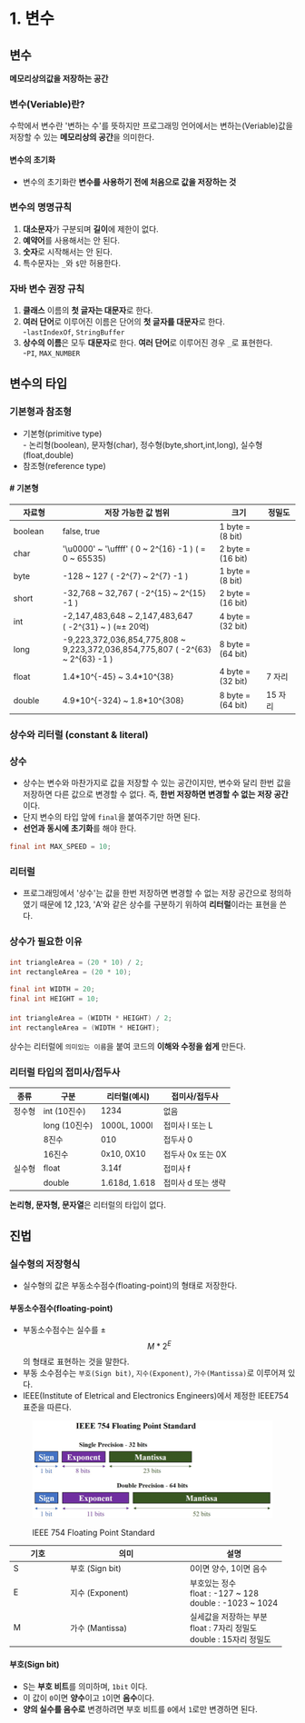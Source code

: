# 1. 변수

## 변수

**메모리상의값을 저장하는 공간**

### 변수(Veriable)란?

수학에서 변수란 '변하는 수'를 뜻하지만 프로그래밍 언어에서는 변하는(Veriable)값을 저장할 수 있는 **메모리상의 공간**을 의미한다.

#### 변수의 초기화

* 변수의 초기화란 **변수를 사용하기 전에 처음으로 값을 저장하는 것**

### 변수의 명명규칙

1. **대소문자**가 구분되며 **길이**에 제한이 없다.
2. **예약어**를 사용해서는 안 된다.
3. **숫자**로 시작해서는 안 된다.
4. 특수문자는 `_`와 `$`만 허용한다.

### 자바 변수 권장 규칙

1. **클래스** 이름의 **첫 글자는 대문자**로 한다.
2. **여러 단어**로 이루어진 이름은 단어의 **첫 글자를 대문자**로 한다.\
   \-`lastIndexOf`, `StringBuffer`
3. **상수의 이름**은 모두 **대문자**로 한다. **여러 단어**로 이루어진 경우 `_`로 표현한다.\
   \-`PI`, `MAX_NUMBER`



## 변수의 타입

### 기본형과 참조형

* 기본형(primitive type)\
  \- 논리형(boolean), 문자형(char), 정수형(byte,short,int,long), 실수형(float,double)
* 참조형(reference type)

#### # 기본형

<table data-full-width="false"><thead><tr><th width="113">자료형</th><th width="385">저장 가능한 값 범위</th><th width="151">크기</th><th width="100">정밀도</th></tr></thead><tbody><tr><td>boolean</td><td>false, true</td><td>1 byte = (8 bit)</td><td></td></tr><tr><td>char</td><td>'\u0000' ~ '\uffff' ( 0 ~ <span class="math">2^{16} -1</span> ) ( = 0 ~ 65535)</td><td>2 byte = (16 bit)</td><td></td></tr><tr><td>byte</td><td>-128 ~ 127 ( <span class="math">-2^{7} </span> ~  <span class="math">2^{7} -1</span> )</td><td>1 byte = (8 bit)</td><td></td></tr><tr><td>short</td><td>-32,768 ~ 32,767 ( <span class="math">-2^{15} </span> ~  <span class="math">2^{15} -1</span> )</td><td>2 byte = (16 bit)</td><td></td></tr><tr><td>int</td><td>-2,147,483,648 ~ 2,147,483,647 <br>( <span class="math">-2^{31} </span> ~   ) (≈± 20억)</td><td>4 byte = (32 bit)</td><td></td></tr><tr><td>long</td><td>-9,223,372,036,854,775,808 ~ 9,223,372,036,854,775,807  ( <span class="math">-2^{63} </span> ~  <span class="math">2^{63} -1</span> )</td><td>8 byte = (64 bit)</td><td></td></tr><tr><td>float</td><td><span class="math">1.4*10^{-45} </span> ~  <span class="math">3.4*10^{38} </span></td><td>4 byte = (32 bit)</td><td>7 자리</td></tr><tr><td>double</td><td><span class="math">4.9*10^{-324} </span> ~  <span class="math">1.8*10^{308} </span></td><td>8 byte = (64 bit)</td><td>15 자리</td></tr></tbody></table>

### 상수와 리터럴 (constant & literal)

### 상수

* 상수는 변수와 마찬가지로 값을 저장할 수 있는 공간이지만, 변수와 달리 한번 값을 저장하면 다른 값으로 변경할 수 없다. 즉, **한번 저장하면 변경할 수 없는 저장 공간**이다.
* 단지 변수의 타입 앞에 `final`을 붙여주기만 하면 된다.
* **선언과 동시에** **초기화**를 해야 한다.

```java
final int MAX_SPEED = 10;
```

### 리터럴

* 프로그래밍에서 '상수'는 값을 한번 저장하면 변경할 수 없는 저장 공간으로 정의하였기 때문에 12 ,123, 'A'와 같은 상수를 구분하기 위하여 **리터럴**이라는 표현을 쓴다.

### 상수가 필요한 이유

```java
int triangleArea = (20 * 10) / 2;
int rectangleArea = (20 * 10);
```

```java
final int WIDTH = 20;
final int HEIGHT = 10;

int triangleArea = (WIDTH * HEIGHT) / 2;
int rectangleArea = (WIDTH * HEIGHT);
```

상수는 리터럴에 `의미있는 이름`을 붙여 코드의 **이해와 수정을 쉽게** 만든다.



### 리터럴 타입의 접미사/접두사

| 종류  | 구분          | 리터럴(예시)       | 접미사/접두사       |
| --- | ----------- | ------------- | ------------- |
| 정수형 | int (10진수)  | 1234          | 없음            |
|     | long (10진수) | 1000L, 1000l  | 접미사 l 또는 L    |
|     | 8진수         | 010           | 접두사 0         |
|     | 16진수        | 0x10, 0X10    | 접두사 0x 또는 0X  |
| 실수형 | float       | 3.14f         | 접미사 f         |
|     | double      | 1.618d, 1.618 | 접미사 d 또는  생략  |

**논리형, 문자형, 문자열**은 리터럴의 타입이 없다.



## 진법



### 실수형의 저장형식

* 실수형의 값은 부동소수점수(floating-point)의 형태로 저장한다.&#x20;



#### 부동소수점수(floating-point)

* 부동소수점수는 실수를 ± $$M * 2^E$$의 형태로 표현하는 것을 말한다.
* 부동 소수점수는 `부호(Sign bit)`, `지수(Exponent)`, `가수(Mantissa)`로 이루어져 있다.
* IEEE(Institute of Eletrical and Electronics Engineers)에서 제정한 IEEE754 표준을 따른다.

<figure><img src="../../.gitbook/assets/image (5).png" alt=""><figcaption><p>IEEE 754 Floating Point Standard</p></figcaption></figure>

<table><thead><tr><th width="86">기호</th><th width="197">의미</th><th>설명</th></tr></thead><tbody><tr><td>S</td><td>부호 (Sign bit)</td><td>0이면 양수, 1이면 음수</td></tr><tr><td>E</td><td>지수 (Exponent)</td><td>부호있는 정수<br>float : -127 ~ 128<br>double : -1023 ~ 1024</td></tr><tr><td>M</td><td>가수 (Mantissa)</td><td>실세값을 저장하는 부분<br>float : 7자리 정밀도<br>double : 15자리 정밀도</td></tr></tbody></table>

#### 부호(Sign bit)

* S는 **부호 비트**를 의미하며, `1bit` 이다.
* 이 값이 `0`이면 **양수**이고 `1`이면 **음수**이다.
* **양의 실수를 음수로** 변경하려면 부호 비트를 `0`에서 `1`로만 변경하면 된다.



